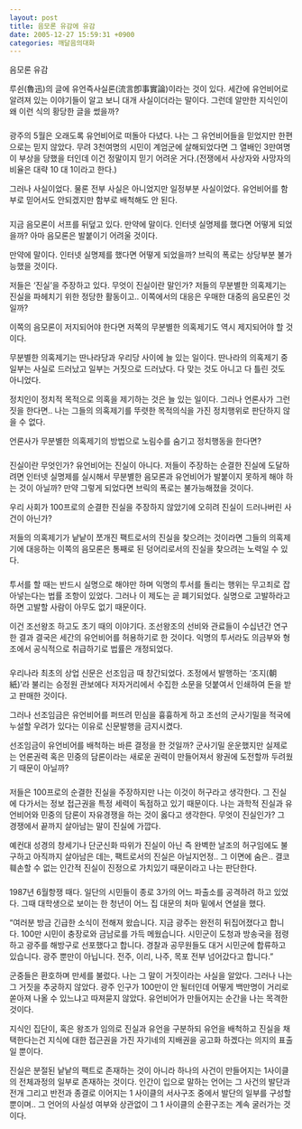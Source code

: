 ```yaml
---
layout: post
title: 음모론 유감에 유감
date: 2005-12-27 15:59:31 +0900
categories: 깨달음의대화
---
```

음모론 유감
  

  
루쉰(魯迅)의 글에 유언즉사실론(流言卽事實論)이라는 것이 있다. 세간에 유언비어로 알려져 있는 이야기들이 알고 보니 대개 사실이더라는 말이다. 그런데 알만한 지식인이 왜 이런 식의 황당한 글을 썼을까?
  

  
###
  

  
광주의 5월은 오래도록 유언비어로 떠돌아 다녔다. 나는 그 유언비어들을 믿었지만 한편으로는 믿지 않았다. 무려 3천여명의 시민이 계엄군에 살해되었다면 그 열배인 3만여명이 부상을 당했을 터인데 이건 정말이지 믿기 어려운 거다.(전쟁에서 사상자와 사망자의 비율은 대략 10 대 1이라고 한다.) 
  

  
그러나 사실이었다. 물론 전부 사실은 아니었지만 일정부분 사실이었다. 유언비어를 함부로 믿어서도 안되겠지만 함부로 배척해도 안 된다. 
  

  
###
  

  
지금 음모론이 서프를 뒤덮고 있다. 만약에 말이다. 인터넷 실명제를 했다면 어떻게 되었을까? 아마 음모론은 발붙이기 어려울 것이다. 
  

  
만약에 말이다. 인터넷 실명제를 했다면 어떻게 되었을까? 브릭의 폭로는 상당부분 불가능했을 것이다. 
  

  
저들은 ‘진실’을 주장하고 있다. 무엇이 진실이란 말인가? 저들의 무분별한 의혹제기는 진실을 파헤치기 위한 정당한 활동이고.. 이쪽에서의 대응은 우매한 대중의 음모론인 것일까? 
  

  
이쪽의 음모론이 저지되어야 한다면 저쪽의 무분별한 의혹제기도 역시 제지되어야 할 것이다. 
  

  
무분별한 의혹제기는 딴나라당과 우리당 사이에 늘 있는 일이다. 딴나라의 의혹제기 중 일부는 사실로 드러났고 일부는 거짓으로 드러났다. 다 맞는 것도 아니고 다 틀린 것도 아니었다. 
  

  
정치인이 정치적 목적으로 의혹을 제기하는 것은 늘 있는 일이다. 그러나 언론사가 그런 짓을 한다면.. 나는 그들의 의혹제기를 뚜렷한 목적의식을 가진 정치행위로 판단하지 않을 수 없다. 
  

  
언론사가 무분별한 의혹제기의 방법으로 노림수를 숨기고 정치행동을 한다면? 
  

  
###
  

  
진실이란 무엇인가? 유언비어는 진실이 아니다. 저들이 주장하는 순결한 진실에 도달하려면 인터넷 실명제를 실시해서 무분별한 음모론과 유언비어가 발붙이지 못하게 해야 하는 것이 아닐까? 만약 그렇게 되었다면 브릭의 폭로는 불가능해졌을 것이다. 
  

  
우리 사회가 100프로의 순결한 진실을 주장하지 않았기에 오히려 진실이 드러나버린 사건이 아닌가? 
  

  
저들의 의혹제기가 낱낱이 쪼개진 팩트로서의 진실을 찾으려는 것이라면 그들의 의혹제기에 대응하는 이쪽의 음모론은 통째로 된 덩어리로서의 진실을 찾으려는 노력일 수 있다. 
  

  
###
  

  
투서를 할 때는 반드시 실명으로 해야만 하며 익명의 투서를 돌리는 행위는 무고죄로 잡아넣는다는 법률 조항이 있었다. 그러나 이 제도는 곧 폐기되었다. 실명으로 고발하라고 하면 고발할 사람이 아무도 없기 때문이다. 
  

  
이건 조선왕조 하고도 초기 때의 이야기다. 조선왕조의 선비와 관료들이 수십년간 연구한 결과 결국은 세간의 유언비어를 허용하기로 한 것이다. 익명의 투서라도 의금부와 형조에서 공식적으로 취급하기로 법률은 개정되었다. 
  

  
###
  

  
우리나라 최초의 상업 신문은 선조임금 때 창간되었다. 조정에서 발행하는 ‘조지(朝紙)’라 불리는 승정원 관보에다 저자거리에서 수집한 소문을 덧붙여서 인쇄하여 돈을 받고 판매한 것이다. 
  

  
그러나 선조임금은 유언비어를 퍼뜨려 민심을 흉흉하게 하고 조선의 군사기밀을 적국에 누설할 우려가 있다는 이유로 신문발행을 금지시켰다.
  

  
선조임금이 유언비어를 배척하는 바른 결정을 한 것일까? 군사기밀 운운했지만 실제로는 언론권력 혹은 민중의 담론이라는 새로운 권력이 만들어져서 왕권에 도전할까 두려웠기 때문이 아닐까? 
  

  
###
  

  
저들은 100프로의 순결한 진실을 주장하지만 나는 이것이 허구라고 생각한다. 그 진실에 다가서는 정보 접근권을 특정 세력이 독점하고 있기 때문이다. 나는 과학적 진실과 유언비어와 민중의 담론이 자유경쟁을 하는 것이 옳다고 생각한다. 무엇이 진실인가? 그 경쟁에서 끝까지 살아남는 말이 진실에 가깝다. 
  

  
예컨대 성경의 창세기나 단군신화 따위가 진실이 아닌 즉 완벽한 날조의 허구임에도 불구하고 아직까지 살아남은 데는, 팩트로서의 진실은 아닐지언정.. 그 이면에 숨은.. 결코 훼손할 수 없는 인간적 진실이 진정으로 가치있기 때문이라고 나는 판단한다. 
  

  
###
  

  
1987년 6월항쟁 때다. 일단의 시민들이 종로 3가의 어느 파출소를 공격하려 하고 있었다. 그때 대학생으로 보이는 한 청년이 어느 집 대문의 처마 밑에서 연설을 했다. 
  

  
“여러분 방금 긴급한 소식이 전해져 왔습니다. 지금 광주는 완전히 뒤집어졌다고 합니다. 100만 시민이 충장로와 금남로를 가득 메웠습니다. 시민군이 도청과 방송국을 점령하고 광주를 해방구로 선포했다고 합니다. 경찰과 공무원들도 대거 시민군에 합류하고 있습니다. 광주 뿐만이 아닙니다. 전주, 이리, 나주, 목포 전부 넘어갔다고 합니다.”
  

  
군중들은 환호하며 만세를 불렀다. 나는 그 말이 거짓이라는 사실을 알았다. 그러나 나는 그 거짓을 추궁하지 않았다. 광주 인구가 100만이 안 될터인데 어떻게 백만명이 거리로 쏟아져 나올 수 있느냐고 따져묻지 않았다. 유언비어가 만들어지는 순간을 나는 목격한 것이다. 
  

  
지식인 집단이, 혹은 왕조가 임의로 진실과 유언을 구분하되 유언을 배척하고 진실을 채택한다는건 지식에 대한 접근권을 가진 자기네의 지배권을 공고화 하겠다는 의지의 표출일 뿐이다. 
  

  
진실은 분절된 낱낱의 팩트로 존재하는 것이 아니라 하나의 사건이 만들어지는 1사이클의 전체과정의 일부로 존재하는 것이다. 인간이 입으로 말하는 언어는 그 사건의 발단과 전개 그리고 반전과 종결로 이어지는 1 사이클의 서사구조 중에서 발단의 일부를 구성할 뿐이며.. 그 언어의 사실성 여부와 상관없이 그 1 사이클의 순환구조는 계속 굴러가는 것이다.